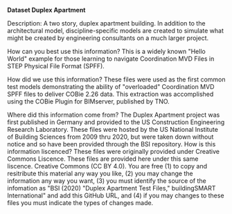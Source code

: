 
**Dataset Duplex Apartment**

Description:
A two story, duplex apartment building. In addition to the architectural model, discipline-specific models are created to simulate what might be created by engineering consultants on a much larger project. 

How can you best use this information?
This is a widely known "Hello World" example for those  learning to navigate Coordination MVD Files in STEP Physical File Format (SPFF).

How did we use this information?
These files were used as the first common test models demonstrating the ability of "overloaded" Coordination MVD SPFF files to deliver COBie 2.26 data. This extraction was accomplished using the COBie Plugin for BIMserver, published by TNO. 

Where did this information come from?
The Duplex Apartment project was first published in Germany and provided to the US Construction Engineering Research Laboratory. These files were hosted by the US National Institute of Building Sciences from 2009 thru 2020, but were taken down without notice and so have been provided through the BSI repository.
How is this information liscenced?
These files were originally provided under Creative Commons Liscence. These files are provided here under this same liscence. Creative Commons (CC BY 4.0). You are free (1) to copy and resitribute this material any way you like, (2) you may change the information any way you want, (3) you must identify the source of the infomation as "BSI (2020) "Duplex Apartment Test Files," buildingSMART International" and add this GitHub URL, and (4) if you may changes to these files you must indicate the types of changes made.
